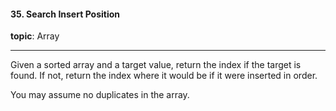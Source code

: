 #### 35. Search Insert Position

**topic**: Array

***

Given a sorted array and a target value, return the index if the target is found. If not, return the index where it would be if it were inserted in order.

You may assume no duplicates in the array.